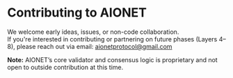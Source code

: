 # Contributing to AIONET

We welcome early ideas, issues, or non-code collaboration.  
If you're interested in contributing or partnering on future phases (Layers 4–8), please reach out via email: aionetprotocol@gmail.com

**Note:** AIONET’s core validator and consensus logic is proprietary and not open to outside contribution at this time.
